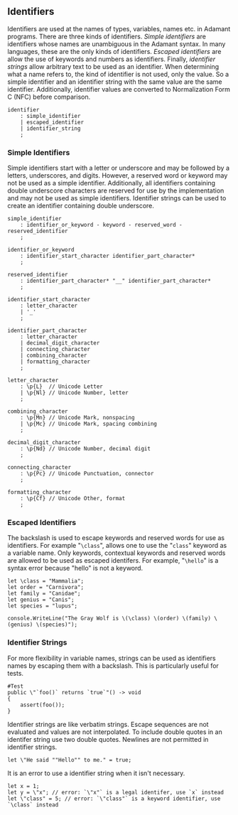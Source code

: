 ## Identifiers

Identifiers are used at the names of types, variables, names etc. in Adamant programs. There are three kinds of identifiers. *Simple identifiers* are identifiers whose names are unambiguous in the Adamant syntax. In many languages, these are the only kinds of identifiers. *Escaped identifiers* are allow the use of keywords and numbers as identifiers. Finally, *identifier strings* allow arbitrary text to be used as an identifier. When determining what a name refers to, the kind of identifier is not used, only the value. So a simple identifier and an identifier string with the same value are the same identifier. Additionally, identifier values are converted to Normalization Form C (NFC) before comparison.

```grammar
identifier
    : simple_identifier
    | escaped_identifier
    | identifier_string
    ;
```

### Simple Identifiers

Simple identifiers start with a letter or underscore and may be followed by a letters, underscores, and digits. However, a reserved word or keyword may not be used as a simple identifier. Additionally, all identifiers containing double underscore characters are reserved for use by the implementation and may not be used as simple identifiers. Identifier strings can be used to create an identifier containing double underscore.

```grammar
simple_identifier
    : identifier_or_keyword - keyword - reserved_word - reserved_identifier
    ;

identifier_or_keyword
    : identifier_start_character identifier_part_character*
    ;

reserved_identifier
    : identifier_part_character* "__" identifier_part_character*
    ;

identifier_start_character
    : letter_character
    | '_'
    ;

identifier_part_character
    : letter_character
    | decimal_digit_character
    | connecting_character
    | combining_character
    | formatting_character
    ;

letter_character
    : \p{L}  // Unicode Letter
    | \p{Nl} // Unicode Number, letter
    ;

combining_character
    : \p{Mn} // Unicode Mark, nonspacing
    | \p{Mc} // Unicode Mark, spacing combining
    ;

decimal_digit_character
    : \p{Nd} // Unicode Number, decimal digit
    ;

connecting_character
    : \p{Pc} // Unicode Punctuation, connector
    ;

formatting_character
    : \p{Cf} // Unicode Other, format
    ;
```

### Escaped Identifiers

The backslash is used to escape keywords and reserved words for use as identifiers. For example "`\class`", allows one to use the "`class`" keyword as a variable name. Only keywords, contextual keywords and reserved words are allowed to be used as escaped identifers. For example, "`\hello`" is a syntax error because "hello" is not a keyword.

```adamant
let \class = "Mammalia";
let order = "Carnivora";
let family = "Canidae";
let genius = "Canis";
let species = "lupus";

console.WriteLine("The Gray Wolf is \(\class) \(order) \(family) \(genius) \(species)");
```

### Identifier Strings

For more flexibility in variable names, strings can be used as identifiers names by escaping them with a backslash. This is particularly useful for tests.

```adamant
#Test
public \"`foo()` returns `true`"() -> void
{
    assert(foo());
}
```

Identifier strings are like verbatim strings. Escape sequences are not evaluated and values are not interpolated. To include double quotes in an identifer string use two double quotes. Newlines are not permitted in identifier strings.

```adamant
let \"He said ""Hello"" to me." = true;
```

It is an error to use a identifier string when it isn't necessary.

```adamant
let x = 1;
let y = \"x"; // error: `\"x"` is a legal identifer, use `x` instead
let \"class" = 5; // error: `\"class"` is a keyword identifier, use `\class` instead
```
